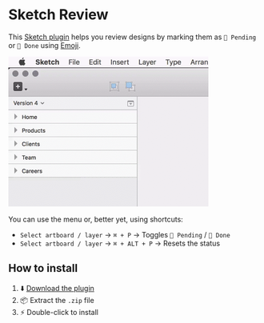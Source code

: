 # Sketch Review

This [Sketch plugin](https://www.sketchapp.com) helps you review designs by marking them as `🔴 Pending` or `🔵 Done` using [Emoji](http://emojipedia.org). 

<img src="demo.gif" width="400" height="300" />

You can use the menu or, better yet, using shortcuts:

- `Select artboard / layer` → `⌘ + P` → Toggles `🔴 Pending` / `🔵 Done`
- `Select artboard / layer` → `⌘ + ALT + P` → Resets the status

## How to install

1. ⬇️ [Download the plugin](https://github.com/marcelinollano/sketch-review/releases/download/1.0/review.sketchplugin.zip)
2. 📦 Extract the `.zip` file
3. ⚡️ Double-click to install
